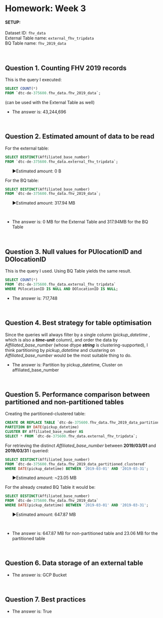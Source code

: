 # Homework: Week 3

#### SETUP:
Dataset ID: `fhv_data` <br>
External Table name: `external_fhv_tripdata` <br>
BQ Table name: `fhv_2019_data` <br>

<br>

## Question 1. Counting FHV 2019 records

This is the query I executed:

```sql
SELECT COUNT(*) 
FROM `dtc-de-375600.fhv_data.fhv_2019_data`;
```
(can be used with the External Table as well)

* The answer is: 43,244,696

<br>

## Question 2. Estimated amount of data to be read

For the external table:
```sql
SELECT DISTINCT(Affiliated_base_number)
FROM `dtc-de-375600.fhv_data.external_fhv_tripdata`;
```

&nbsp;&nbsp;&nbsp;&nbsp;&nbsp;&nbsp;►Estimated amount: 0 B


For the BQ table:
```sql
SELECT DISTINCT(Affiliated_base_number)
FROM `dtc-de-375600.fhv_data.fhv_2019_data`;
```

&nbsp;&nbsp;&nbsp;&nbsp;&nbsp;&nbsp;►Estimated amount: 317.94 MB

<br>

* The answer is: 0 MB for the External Table and 317.94MB for the BQ Table

<br>

## Question 3. Null values for PUlocationID and DOlocationID

This is the query I used. Using BQ Table yields the same result.
```sql
SELECT COUNT(*) 
FROM `dtc-de-375600.fhv_data.external_fhv_tripdata` 
WHERE PUlocationID IS NULL AND DOlocationID IS NULL;
```

* The answer is: 717,748

<br>

## Question 4. Best strategy for table optimisation

Since the queries will always filter by a single column (*pickup_datetime* , which is also
a ***time-unit*** column), and order the data by *Affiliated_base_number* (whose dtype ***string*** is clustering-supported),
I think partitioning by *pickup_datetime* and clustering on *Affiliated_base_number* would be the most suitable thing
to do.

* The answer is: Partition by pickup_datetime, Cluster on affiliated_base_number

<br>

## Question 5. Performance comparison between partitioned and non-partitioned tables

Creating the partitioned-clustered table:
```sql
CREATE OR REPLACE TABLE `dtc-de-375600.fhv_data.fhv_2019_data_partitioned_clustered`
PARTITION BY DATE(pickup_datetime)
CLUSTER BY Affiliated_base_number AS
SELECT * FROM `dtc-de-375600.fhv_data.external_fhv_tripdata`;
```

For retrieving the distinct *Affiliated_base_number* between **2019/03/01** and **2019/03/31** I queried:
```sql
SELECT DISTINCT(Affiliated_base_number)
FROM `dtc-de-375600.fhv_data.fhv_2019_data_partitioned_clustered`
WHERE DATE(pickup_datetime) BETWEEN '2019-03-01' AND '2019-03-31';
```
&nbsp;&nbsp;&nbsp;&nbsp;&nbsp;&nbsp;►Estimated amount: ~23.05 MB

For the already created BQ Table it would be:
```sql
SELECT DISTINCT(Affiliated_base_number)
FROM `dtc-de-375600.fhv_data.fhv_2019_data`
WHERE DATE(pickup_datetime) BETWEEN '2019-03-01' AND '2019-03-31';
```
&nbsp;&nbsp;&nbsp;&nbsp;&nbsp;&nbsp;►Estimated amount: 647.87 MB

<br>

* The answer is: 647.87 MB for non-partitioned table and 23.06 MB for the partitioned table

<br>

## Question 6. Data storage of an external table

* The answer is: GCP Bucket

<br>

## Question 7. Best practices 

* The answer is: True 

